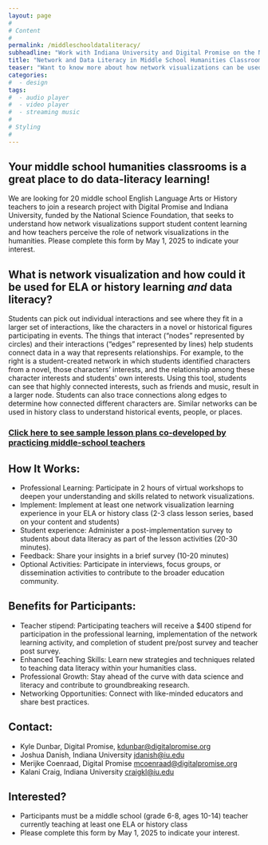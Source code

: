 ```yaml
---
layout: page
#
# Content
#
permalink: /middleschooldataliteracy/
subheadline: "Work with Indiana University and Digital Promise on the Net.Create Team"
title: "Network and Data Literacy in Middle School Humanities Classrooms"
teaser: "Want to know more about how network visualizations can be used in middle school humanities classrooms? We are looking for 20 middle school English Language Arts or History teachers to join a research project with Digital Promise and Indiana University, funded by the National Science Foundation"
categories:
#  - design
tags:
#  - audio player
#  - video player
#  - streaming music
#
# Styling
#
---
```


## Your middle school humanities classrooms is a great place to do data-literacy learning!

We are looking for 20 middle school English Language Arts or History teachers to join a research project with Digital Promise and Indiana University, funded by the National Science Foundation, that seeks to understand how network visualizations support student content learning and how teachers perceive the role of network visualizations in the humanities. Please complete this form by May 1, 2025 to indicate your interest.

## What is network visualization and how could it be used for ELA or history learning *and* data literacy? 

Students can pick out individual interactions and see where they fit in a larger set of interactions, like the characters in a novel or historical figures participating in events. The things that interact (“nodes” represented by circles) and their interactions (“edges” represented by lines) help students connect data in a way that represents relationships. For example, to the right is a student-created network in which students identified characters from a novel, those characters’ interests, and the relationship among these character interests and students' own interests. Using this tool, students can see that highly connected interests, such as friends and music, result in a larger node. Students can also trace connections along edges to determine how connected different characters are. Similar networks can be used in history class to understand historical events, people, or places.

### [Click here to see sample lesson plans co-developed by practicing middle-school teachers](/activities/)
 
## How It Works:
- Professional Learning: Participate in 2 hours of virtual workshops to deepen your understanding and skills related to network visualizations.
- Implement: Implement at least one network visualization learning experience in your ELA or history class (2-3 class lesson series, based on your content and students)
- Student experience: Administer a post-implementation survey to students about data literacy as part of the lesson activities (20-30 minutes).
- Feedback: Share your insights in a brief survey (10-20 minutes)
- Optional Activities: Participate in interviews, focus groups, or dissemination activities to contribute to the broader education community.

## Benefits for Participants:
- Teacher stipend: Participating teachers will receive a $400 stipend for participation in the professional learning, implementation of the network learning activity, and completion of student pre/post survey and teacher post survey.
- Enhanced Teaching Skills: Learn new strategies and techniques related to teaching data literacy within your humanities class.
- Professional Growth: Stay ahead of the curve with data science and literacy and contribute to groundbreaking research.
- Networking Opportunities: Connect with like-minded educators and share best practices.

## Contact:
- Kyle Dunbar, Digital Promise, kdunbar@digitalpromise.org
- Joshua Danish, Indiana University jdanish@iu.edu 
- Merijke Coenraad, Digital Promise mcoenraad@digitalpromise.org 
- Kalani Craig, Indiana University craigkl@iu.edu 

## Interested?
- Participants must be a middle school (grade 6-8, ages 10-14) teacher currently teaching at least one ELA or history class
- Please complete this form by May 1, 2025 to indicate your interest.
